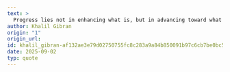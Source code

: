 ```yaml
---
text: >
  Progress lies not in enhancing what is, but in advancing toward what will be.
author: Khalil Gibran
origin: "1"
origin_url: 
id: khalil_gibran-af132ae3e79d02750755fc8c283a9a84b850091b97c6cb7be0bc5b19dc0c7dac
date: 2025-09-02
typ: quote
---
```

